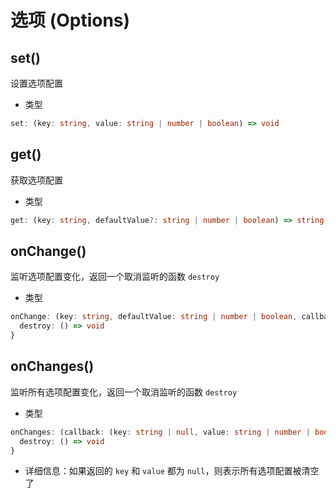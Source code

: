 # 选项 (Options)

## set()
设置选项配置
- 类型
```ts
set: (key: string, value: string | number | boolean) => void
```

## get()
获取选项配置
- 类型
```ts
get: (key: string, defaultValue?: string | number | boolean) => string | number | boolean
```

## onChange()
监听选项配置变化，返回一个取消监听的函数 `destroy`
- 类型
```ts
onChange: (key: string, defaultValue: string | number | boolean, callback: (value: string | number | boolean) => void) => { 
  destroy: () => void
}
```

## onChanges()
监听所有选项配置变化，返回一个取消监听的函数 `destroy`
- 类型
```ts
onChanges: (callback: (key: string | null, value: string | number | boolean | null) => void) => { 
  destroy: () => void 
}
```
- 详细信息：如果返回的 `key` 和 `value` 都为 `null`，则表示所有选项配置被清空了
